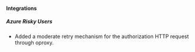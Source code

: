 
#### Integrations

##### Azure Risky Users

- Added a moderate retry mechanism for the authorization HTTP request through oproxy.
